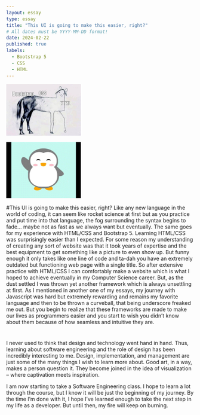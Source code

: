 ```yaml
---
layout: essay
type: essay
title: "This UI is going to make this easier, right?"
# All dates must be YYYY-MM-DD format!
date: 2024-02-22
published: true
labels:
  - Bootstrap 5
  - CSS
  - HTML
---
```


<img width="200px" 
     class="rounded float-start pe-4" 
     src="../img/1684519137492.jpg" >

<img width="200px" 
     class="rounded float-start pe-4" 
     src="../img/20200611181847470-1.gif" >

#This UI is going to make this easier, right?
Like any new language in the world of coding, it can seem like rocket science at first but as you practice and put time into that language, the fog surrounding the syntax begins to fade… maybe not as fast as we always want but eventually. The same goes for my experience with HTML/CSS and Bootstrap 5. Learning HTML/CSS was surprisingly easier than I expected. For some reason my understanding of creating any sort of website was that it took years of expertise and the best equipment to get something like a picture to even show up. But funny enough it only takes like one line of code and ta-dah you have an extremely outdated but functioning web page with a single title. So after extensive practice with HTML/CSS I can comfortably make a website which is what I hoped to achieve eventually in my Computer Science career. But, as the dust settled I was thrown yet another framework which is always unsettling at first. As I mentioned in another one of my essays, my journey with Javascript was hard but extremely rewarding and remains my favorite language and then to be thrown a curveball, that being underscore freaked me out. But you begin to realize that these frameworks are made to make our lives as programmers easier and you start to wish you didn’t know about them because of how seamless and intuitive they are.


#

I never used to think that design and technology went hand in hand.  Thus, learning about software engineering and the role of design has been incredibly interesting to me. Design, implementation, and management are just some of the many things I wish to learn more about. Good art, in a way, makes a person question it. They become joined in the idea of visualization – where captivation meets inspiration.

I am now starting to take a Software Engineering class. I hope to learn a lot through the course, but I know it will be just the beginning of my journey. By the time I’m done with it, I hope I’ve learned enough to take the next step in my life as a developer. But until then, my fire will keep on burning.
